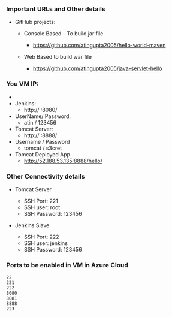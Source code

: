 ### Important URLs and Other details
- GitHub projects:
  - Console Based – To build jar file
    - https://github.com/atingupta2005/hello-world-maven

  - Web Based to build war file
    - https://github.com/atingupta2005/java-servlet-hello


### You VM IP:
- <YourVMIP>
- Jenkins:
  - http:// <YourVMIP> :8080/
- UserName/ Password:
  - atin / 123456
- Tomcat Server:
  - http:// <YourVMIP> :8888/
- Username / Password
  - tomcat / s3cret
- Tomcat Deployed App
  - http://52.188.53.135:8888/hello/



### Other Connectivity details
- Tomcat Server
  - SSH Port: 221
  - SSH user: root
  - SSH Password: 123456

- Jenkins Slave
  - SSH Port: 222
  - SSH user: jenkins
  - SSH Password: 123456

### Ports to be enabled in VM in Azure Cloud
```
22
221
222
8080
8081
8888
223
```
